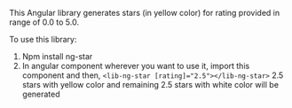 This Angular library generates stars (in yellow color) for rating provided in range of 0.0 to 5.0.

To use this library:
1) Npm install ng-star
2) In angular component wherever you want to use it, import this component and then,
   `<lib-ng-star [rating]="2.5"></lib-ng-star>`
   2.5 stars with yellow color and remaining 2.5 stars with white color will be generated
   
